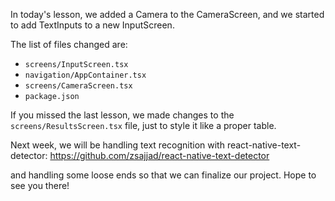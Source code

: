 In today's lesson, we added a Camera to the CameraScreen, and we started to add TextInputs to a new InputScreen.

The list of files changed are:
*  `screens/InputScreen.tsx`
*  `navigation/AppContainer.tsx`
*  `screens/CameraScreen.tsx`
*  `package.json`

If you missed the last lesson, we made changes to the `screens/ResultsScreen.tsx` file, just to style it like a proper table.

Next week, we will be handling text recognition with react-native-text-detector: 
https://github.com/zsajjad/react-native-text-detector

and handling some loose ends so that we can finalize our project. Hope to see you there!
